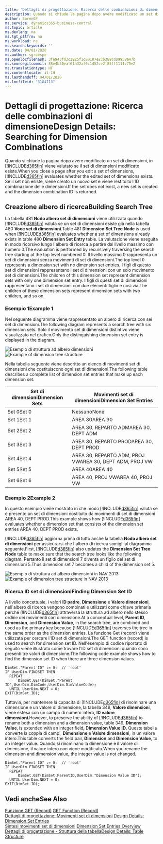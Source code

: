 ```yaml
---
title: 'Dettagli di progettazione: Ricerca delle combinazioni di dimensione | Microsoft Docs'
description: Quando si chiude la pagina dopo avere modificato un set di dimensioni, in Business Central viene valutato se il set di dimensioni modificato esiste. Se il set non esiste, viene creato un nuovo set e viene restituito l'ID combinazione delle dimensioni.
author: SorenGP
ms.service: dynamics365-business-central
ms.topic: article
ms.devlang: na
ms.tgt_pltfrm: na
ms.workload: na
ms.search.keywords: ''
ms.date: 04/01/2020
ms.author: sgroespe
ms.openlocfilehash: 3fe943fd3c2925f1c80107e23b389cd09958a47b
ms.sourcegitcommit: 88e4b30eaf6fa32af0c1452ce2f85ff1111c75e2
ms.translationtype: HT
ms.contentlocale: it-CH
ms.lasthandoff: 04/01/2020
ms.locfileid: "3184718"
---
```

# <a name="design-details-searching-for-dimension-combinations"></a><span data-ttu-id="6bb5c-104">Dettagli di progettazione: Ricerca delle combinazioni di dimensione</span><span class="sxs-lookup"><span data-stu-id="6bb5c-104">Design Details: Searching for Dimension Combinations</span></span>
<span data-ttu-id="6bb5c-105">Quando si chiude la pagina dopo avere modificato un set di dimensioni, in [!INCLUDE[d365fin](includes/d365fin_md.md)] viene valutato se il set di dimensioni modificato esiste.</span><span class="sxs-lookup"><span data-stu-id="6bb5c-105">When you close a page after you edit a set of dimensions, [!INCLUDE[d365fin](includes/d365fin_md.md)] evaluates whether the edited set of dimensions exists.</span></span> <span data-ttu-id="6bb5c-106">Se il set non esiste, viene creato un nuovo set e viene restituito l'ID combinazione delle dimensioni.</span><span class="sxs-lookup"><span data-stu-id="6bb5c-106">If the set does not exist, a new set is created and the dimension combination ID is returned.</span></span>  

## <a name="building-search-tree"></a><span data-ttu-id="6bb5c-107">Creazione albero di ricerca</span><span class="sxs-lookup"><span data-stu-id="6bb5c-107">Building Search Tree</span></span>  
 <span data-ttu-id="6bb5c-108">La tabella 481 **Nodo albero set di dimensioni** viene utilizzata quando [!INCLUDE[d365fin](includes/d365fin_md.md)] valuta se un set di dimensioni esiste già nella tabella 480 **Voce set di dimensioni**.</span><span class="sxs-lookup"><span data-stu-id="6bb5c-108">Table 481 **Dimension Set Tree Node** is used when [!INCLUDE[d365fin](includes/d365fin_md.md)] evaluates whether a set of dimensions already exists in table 480 **Dimension Set Entry** table.</span></span> <span data-ttu-id="6bb5c-109">La valutazione viene eseguita in modo ricorsivo lungo l'albero di ricerca a partire dal livello massimo con numero 0.</span><span class="sxs-lookup"><span data-stu-id="6bb5c-109">The evaluation is performed by recursively traversing the search tree starting at the top level numbered 0.</span></span> <span data-ttu-id="6bb5c-110">Il livello massimo 0 rappresenta un set di dimensioni senza movimenti di set di dimensioni.</span><span class="sxs-lookup"><span data-stu-id="6bb5c-110">The top level 0 represents a dimension set with no dimension set entries.</span></span> <span data-ttu-id="6bb5c-111">I figli di questo set di dimensioni rappresentano i set di dimensioni con un solo movimento set di dimensioni.</span><span class="sxs-lookup"><span data-stu-id="6bb5c-111">The children of this dimension set represent dimension sets with only one dimension set entry.</span></span> <span data-ttu-id="6bb5c-112">I figli di questi set di dimensioni rappresentano i set di dimensioni con due elementi figlio e così via.</span><span class="sxs-lookup"><span data-stu-id="6bb5c-112">The children of these dimension sets represent dimension sets with two children, and so on.</span></span>  

### <a name="example-1"></a><span data-ttu-id="6bb5c-113">Esempio 1</span><span class="sxs-lookup"><span data-stu-id="6bb5c-113">Example 1</span></span>  
 <span data-ttu-id="6bb5c-114">Nel seguente diagramma viene rappresentato un albero di ricerca con sei set di dimensioni.</span><span class="sxs-lookup"><span data-stu-id="6bb5c-114">The following diagram represents a search tree with six dimension sets.</span></span> <span data-ttu-id="6bb5c-115">Solo il movimento set di dimensioni distintivo viene visualizzato nel grafico.</span><span class="sxs-lookup"><span data-stu-id="6bb5c-115">Only the distinguishing dimension set entry is displayed in the diagram.</span></span>  

 <span data-ttu-id="6bb5c-116">![Esempio di struttura ad albero dimensioni](media/nav2013_dimension_tree.png "Esempio di struttura ad albero dimensioni")</span><span class="sxs-lookup"><span data-stu-id="6bb5c-116">![Example of dimension tree structure](media/nav2013_dimension_tree.png "Example of dimension tree structure")</span></span>  

 <span data-ttu-id="6bb5c-117">Nella tabella seguente viene descritto un elenco di movimenti set di dimensioni che costituiscono ogni set di dimensioni.</span><span class="sxs-lookup"><span data-stu-id="6bb5c-117">The following table describes a complete list of dimension set entries that make up each dimension set.</span></span>  

|<span data-ttu-id="6bb5c-118">Set di dimensioni</span><span class="sxs-lookup"><span data-stu-id="6bb5c-118">Dimension Sets</span></span>|<span data-ttu-id="6bb5c-119">Movimenti set di dimensioni</span><span class="sxs-lookup"><span data-stu-id="6bb5c-119">Dimension Set Entries</span></span>|  
|--------------------|---------------------------|  
|<span data-ttu-id="6bb5c-120">Set 0</span><span class="sxs-lookup"><span data-stu-id="6bb5c-120">Set 0</span></span>|<span data-ttu-id="6bb5c-121">Nessuno</span><span class="sxs-lookup"><span data-stu-id="6bb5c-121">None</span></span>|  
|<span data-ttu-id="6bb5c-122">Set 1</span><span class="sxs-lookup"><span data-stu-id="6bb5c-122">Set 1</span></span>|<span data-ttu-id="6bb5c-123">AREA 30</span><span class="sxs-lookup"><span data-stu-id="6bb5c-123">AREA 30</span></span>|  
|<span data-ttu-id="6bb5c-124">Set 2</span><span class="sxs-lookup"><span data-stu-id="6bb5c-124">Set 2</span></span>|<span data-ttu-id="6bb5c-125">AREA 30, REPARTO ADM</span><span class="sxs-lookup"><span data-stu-id="6bb5c-125">AREA 30, DEPT ADM</span></span>|  
|<span data-ttu-id="6bb5c-126">Set 3</span><span class="sxs-lookup"><span data-stu-id="6bb5c-126">Set 3</span></span>|<span data-ttu-id="6bb5c-127">AREA 30, REPARTO PROD</span><span class="sxs-lookup"><span data-stu-id="6bb5c-127">AREA 30, DEPT PROD</span></span>|  
|<span data-ttu-id="6bb5c-128">Set 4</span><span class="sxs-lookup"><span data-stu-id="6bb5c-128">Set 4</span></span>|<span data-ttu-id="6bb5c-129">AREA 30, REPARTO ADM, PROJ VW</span><span class="sxs-lookup"><span data-stu-id="6bb5c-129">AREA 30, DEPT ADM, PROJ VW</span></span>|  
|<span data-ttu-id="6bb5c-130">Set 5</span><span class="sxs-lookup"><span data-stu-id="6bb5c-130">Set 5</span></span>|<span data-ttu-id="6bb5c-131">AREA 40</span><span class="sxs-lookup"><span data-stu-id="6bb5c-131">AREA 40</span></span>|  
|<span data-ttu-id="6bb5c-132">Set 6</span><span class="sxs-lookup"><span data-stu-id="6bb5c-132">Set 6</span></span>|<span data-ttu-id="6bb5c-133">AREA 40, PROJ VW</span><span class="sxs-lookup"><span data-stu-id="6bb5c-133">AREA 40, PROJ VW</span></span>|  

### <a name="example-2"></a><span data-ttu-id="6bb5c-134">Esempio 2</span><span class="sxs-lookup"><span data-stu-id="6bb5c-134">Example 2</span></span>  
 <span data-ttu-id="6bb5c-135">In questo esempio viene mostrato in che modo [!INCLUDE[d365fin](includes/d365fin_md.md)] valuta se è presente un set di dimensioni costituito da movimenti di set di dimensioni AREA 40, DEPT PROD.</span><span class="sxs-lookup"><span data-stu-id="6bb5c-135">This example shows how [!INCLUDE[d365fin](includes/d365fin_md.md)] evaluates whether a dimension set that consists of the dimension set entries AREA 40, DEPT PROD exists.</span></span>  

 <span data-ttu-id="6bb5c-136">[!INCLUDE[d365fin](includes/d365fin_md.md)] aggiorna prima di tutto anche la tabella **Nodo albero set di dimensioni** per assicurarsi che l'albero di ricerca somigli al diagramma seguente.</span><span class="sxs-lookup"><span data-stu-id="6bb5c-136">First, [!INCLUDE[d365fin](includes/d365fin_md.md)] also updates the **Dimension Set Tree Node** table to make sure that the search tree looks like the following diagram.</span></span> <span data-ttu-id="6bb5c-137">Pertanto il set di dimensioni 7 diventa un figlio del set di dimensioni 5.</span><span class="sxs-lookup"><span data-stu-id="6bb5c-137">Thus dimension set 7 becomes a child of the dimension set 5.</span></span>  

 <span data-ttu-id="6bb5c-138">![Esempio di struttura ad albero dimensioni in NAV 2013](media/nav2013_dimension_tree_example2.png "Esempio di struttura ad albero dimensioni in NAV 2013")</span><span class="sxs-lookup"><span data-stu-id="6bb5c-138">![Example of dimension tree structure in NAV 2013](media/nav2013_dimension_tree_example2.png "Example of dimension tree structure in NAV 2013")</span></span>  

### <a name="finding-dimension-set-id"></a><span data-ttu-id="6bb5c-139">Ricerca ID set di dimensioni</span><span class="sxs-lookup"><span data-stu-id="6bb5c-139">Finding Dimension Set ID</span></span>  
 <span data-ttu-id="6bb5c-140">A livello concettuale, i valori **ID padre**, **Dimensione** e **Valore dimensioni**, nell'albero di ricerca vengono combinati e utilizzati come chiave primaria perché [!INCLUDE[d365fin](includes/d365fin_md.md)] attraversa la struttura ad albero nello stesso ordine dei movimenti con dimensione.</span><span class="sxs-lookup"><span data-stu-id="6bb5c-140">At a conceptual level, **Parent ID**, **Dimension**, and **Dimension Value**, in the search tree, are combined and used as the primary key because [!INCLUDE[d365fin](includes/d365fin_md.md)] traverses the tree in the same order as the dimension entries.</span></span> <span data-ttu-id="6bb5c-141">La funzione Get (record) viene utilizzata per cercare l'ID set di dimensioni.</span><span class="sxs-lookup"><span data-stu-id="6bb5c-141">The GET function (record) is used to search for dimension set ID.</span></span> <span data-ttu-id="6bb5c-142">Nell'esempio di codice riportato di seguito viene illustrato come trovare l'ID set di dimensioni quando sono presenti tre valori di dimensione.</span><span class="sxs-lookup"><span data-stu-id="6bb5c-142">The following code example shows how to find the dimension set ID when there are three dimension values.</span></span>  

```  
DimSet."Parent ID" := 0;  // 'root'  
IF UserDim.FINDSET THEN  
  REPEAT  
      DimSet.GET(DimSet."Parent ID",UserDim.DimCode,UserDim.DimValueCode);  
  UNTIL UserDim.NEXT = 0;  
EXIT(DimSet.ID);  

```  

<span data-ttu-id="6bb5c-143">Tuttavia, per mantenere la capacità di [!INCLUDE[d365fin](includes/d365fin_md.md)] di rinominare una dimensione e un valore di dimensione, la tabella 349, **Valore dimensioni**, viene estesa con un campo di numero intero, **ID valore dimensioni**.</span><span class="sxs-lookup"><span data-stu-id="6bb5c-143">However, to preserve the ability of [!INCLUDE[d365fin](includes/d365fin_md.md)] to rename both a dimension and a dimension value, table 349, **Dimension Value**, is extended with an integer field, **Dimension Value ID**.</span></span> <span data-ttu-id="6bb5c-144">Questa tabella converte la coppia di campi, **Dimensione** e **Valore dimensioni**, in un valore intero.</span><span class="sxs-lookup"><span data-stu-id="6bb5c-144">This table converts the field pair, **Dimension** and **Dimension Value**, to an integer value.</span></span> <span data-ttu-id="6bb5c-145">Quando si rinominano la dimensione e il valore di dimensione, il valore intero non viene modificato.</span><span class="sxs-lookup"><span data-stu-id="6bb5c-145">When you rename the dimension and dimension value, the integer value is not changed.</span></span>  

```  
DimSet."Parent ID" := 0;  // 'root'  
IF UserDim.FINDSET THEN  
  REPEAT  
      DimSet.GET(DimSet.ParentID,UserDim."Dimension Value ID");  
  UNTIL UserDim.NEXT = 0;  
EXIT(DimSet.ID);  

```  

## <a name="see-also"></a><span data-ttu-id="6bb5c-146">Vedi anche</span><span class="sxs-lookup"><span data-stu-id="6bb5c-146">See Also</span></span>  
 <span data-ttu-id="6bb5c-147">[Funzione GET (Record)](/dynamics-nav/GET-Function--Record-)  </span><span class="sxs-lookup"><span data-stu-id="6bb5c-147">[GET Function (Record)](/dynamics-nav/GET-Function--Record-)  </span></span>  
 <span data-ttu-id="6bb5c-148">[Dettagli di progettazione: Movimenti set di dimensioni](design-details-dimension-set-entries.md) </span><span class="sxs-lookup"><span data-stu-id="6bb5c-148">[Design Details: Dimension Set Entries](design-details-dimension-set-entries.md) </span></span>  
 <span data-ttu-id="6bb5c-149">[Sintesi movimenti set di dimensioni](design-details-dimension-set-entries-overview.md) </span><span class="sxs-lookup"><span data-stu-id="6bb5c-149">[Dimension Set Entries Overview](design-details-dimension-set-entries-overview.md) </span></span>  
 [<span data-ttu-id="6bb5c-150">Dettagli di progettazione - Struttura della tabella</span><span class="sxs-lookup"><span data-stu-id="6bb5c-150">Design Details: Table Structure</span></span>](design-details-table-structure.md)   
 
